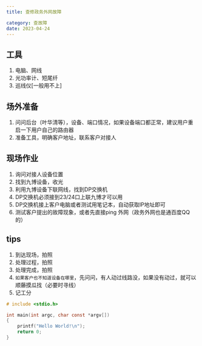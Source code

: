 ```yaml
---
title: 查修政务外网故障

category: 查故障
date: 2023-04-24
---
```



## 工具
1. 电脑、网线
2. 光功率计、短尾纤
3. 巡线仪[一般用不上]

## 场外准备
1. 问问后台（叶华清等），设备、端口情况，如果设备端口都正常，建议用户重启一下用户自己的路由器
2. 准备工具，明确客户地址，联系客户对接人

## 现场作业
1. 询问对接人设备位置
2. 找到九博设备，收光
3. 利用九博设备下联网线，找到DP交换机
4. DP交换机必须接到23/24口上联九博才可以用
5. DP交换机接上客户电脑或者测试用笔记本，自动获取IP地址即可
6. 测试客户提出的故障现象，或者先直接ping 外网（政务外网也是通百度QQ的）

## tips
1. 到达现场，拍照
2. 处理过程，拍照
3. 处理完成，拍照
4. `如果客户也不知道设备在哪里`，先问问，有人动过线路没，如果没有动过，就可以顺藤摸瓜找（必要时寻线）
5. 记工分

```C
# include <stdio.h>

int main(int argc, char const *argv[])
{
	printf("Hello World!\n");
	return 0;
}
```

